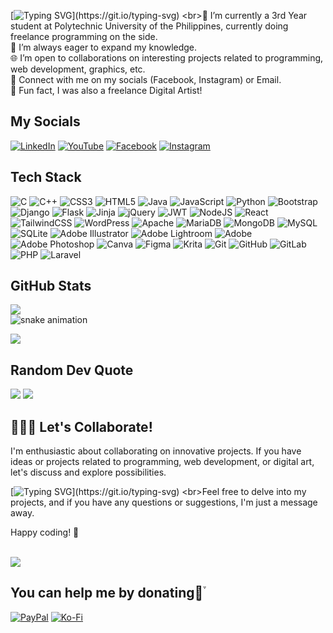 [![Typing SVG](https://readme-typing-svg.demolab.com?font=Kalnia+Glaze&weight=500&size=40&pause=1000&color=E360F7&width=435&lines=Hello%2C+World!)](https://git.io/typing-svg)
<br>🐇 I’m currently a 3rd Year student at Polytechnic University of the Philippines, currently doing freelance programming on the side.
<br>🔮 I’m always eager to expand my knowledge.
<br>🌐 I’m open to collaborations on interesting projects related to programming, web development, graphics, etc.
<br>🔭 Connect with me on my socials (Facebook, Instagram) or Email.
<br>🫧 Fun fact, I was also a freelance Digital Artist! 

## My Socials
[![LinkedIn](https://img.shields.io/badge/LinkedIn-%230077B5.svg?logo=linkedin&logoColor=white)](https://linkedin.com/in/jedidiahvillegas) 
[![YouTube](https://img.shields.io/badge/YouTube-%23FF0000.svg?logo=YouTube&logoColor=white)](https://youtube.com/@jeayuuun) 
[![Facebook](https://img.shields.io/badge/Facebook-%231877F2.svg?logo=Facebook&logoColor=white)](https://facebook.com/jeahvill) 
[![Instagram](https://img.shields.io/badge/Instagram-%23E4405F.svg?logo=Instagram&logoColor=white)](https://instagram.com/jeayuun) 

## Tech Stack
![C](https://img.shields.io/badge/c-%2300599C.svg?style=for-the-badge&logo=c&logoColor=white) ![C++](https://img.shields.io/badge/c++-%2300599C.svg?style=for-the-badge&logo=c%2B%2B&logoColor=white) ![CSS3](https://img.shields.io/badge/css3-%231572B6.svg?style=for-the-badge&logo=css3&logoColor=white) ![HTML5](https://img.shields.io/badge/html5-%23E34F26.svg?style=for-the-badge&logo=html5&logoColor=white) ![Java](https://img.shields.io/badge/java-%23ED8B00.svg?style=for-the-badge&logo=openjdk&logoColor=white) ![JavaScript](https://img.shields.io/badge/javascript-%23323330.svg?style=for-the-badge&logo=javascript&logoColor=%23F7DF1E) ![Python](https://img.shields.io/badge/python-3670A0?style=for-the-badge&logo=python&logoColor=ffdd54) ![Bootstrap](https://img.shields.io/badge/bootstrap-%238511FA.svg?style=for-the-badge&logo=bootstrap&logoColor=white) ![Django](https://img.shields.io/badge/django-%23092E20.svg?style=for-the-badge&logo=django&logoColor=white) ![Flask](https://img.shields.io/badge/flask-%23000.svg?style=for-the-badge&logo=flask&logoColor=white) ![Jinja](https://img.shields.io/badge/jinja-white.svg?style=for-the-badge&logo=jinja&logoColor=black) ![jQuery](https://img.shields.io/badge/jquery-%230769AD.svg?style=for-the-badge&logo=jquery&logoColor=white) ![JWT](https://img.shields.io/badge/JWT-black?style=for-the-badge&logo=JSON%20web%20tokens) ![NodeJS](https://img.shields.io/badge/node.js-6DA55F?style=for-the-badge&logo=node.js&logoColor=white) ![React](https://img.shields.io/badge/react-%2320232a.svg?style=for-the-badge&logo=react&logoColor=%2361DAFB) ![TailwindCSS](https://img.shields.io/badge/tailwindcss-%2338B2AC.svg?style=for-the-badge&logo=tailwind-css&logoColor=white) ![WordPress](https://img.shields.io/badge/WordPress-%23117AC9.svg?style=for-the-badge&logo=WordPress&logoColor=white) ![Apache](https://img.shields.io/badge/apache-%23D42029.svg?style=for-the-badge&logo=apache&logoColor=white) ![MariaDB](https://img.shields.io/badge/MariaDB-003545?style=for-the-badge&logo=mariadb&logoColor=white) ![MongoDB](https://img.shields.io/badge/MongoDB-%234ea94b.svg?style=for-the-badge&logo=mongodb&logoColor=white) ![MySQL](https://img.shields.io/badge/mysql-4479A1.svg?style=for-the-badge&logo=mysql&logoColor=white) ![SQLite](https://img.shields.io/badge/sqlite-%2307405e.svg?style=for-the-badge&logo=sqlite&logoColor=white) ![Adobe Illustrator](https://img.shields.io/badge/adobe%20illustrator-%23FF9A00.svg?style=for-the-badge&logo=adobe%20illustrator&logoColor=white) ![Adobe Lightroom](https://img.shields.io/badge/Adobe%20Lightroom-31A8FF.svg?style=for-the-badge&logo=Adobe%20Lightroom&logoColor=white) ![Adobe](https://img.shields.io/badge/adobe-%23FF0000.svg?style=for-the-badge&logo=adobe&logoColor=white) ![Adobe Photoshop](https://img.shields.io/badge/adobe%20photoshop-%2331A8FF.svg?style=for-the-badge&logo=adobe%20photoshop&logoColor=white) ![Canva](https://img.shields.io/badge/Canva-%2300C4CC.svg?style=for-the-badge&logo=Canva&logoColor=white) ![Figma](https://img.shields.io/badge/figma-%23F24E1E.svg?style=for-the-badge&logo=figma&logoColor=white) ![Krita](https://img.shields.io/badge/Krita-203759?style=for-the-badge&logo=krita&logoColor=EEF37B) ![Git](https://img.shields.io/badge/git-%23F05033.svg?style=for-the-badge&logo=git&logoColor=white) ![GitHub](https://img.shields.io/badge/github-%23121011.svg?style=for-the-badge&logo=github&logoColor=white) ![GitLab](https://img.shields.io/badge/gitlab-%23181717.svg?style=for-the-badge&logo=gitlab&logoColor=white) ![PHP](https://img.shields.io/badge/php-%23777BB4.svg?style=for-the-badge&logo=php&logoColor=white) ![Laravel](https://img.shields.io/badge/laravel-%23FF2D20.svg?style=for-the-badge&logo=laravel&logoColor=white)

## GitHub Stats
![](https://github-readme-streak-stats.herokuapp.com/?user=jeayuun&theme=rose_pine&hide_border=false)<br/>
![snake animation](https://github.com/jeayuun/jeayuun/blob/output/dist/github-contribution-grid-snake.svg)

![](https://github-readme-stats.vercel.app/api/top-langs/?username=jeayuun&theme=rose_pine&hide_border=false&layout=compact)

## Random Dev Quote
![](https://quotes-github-readme.vercel.app/api?type=vetical&theme=tokyonight)
![](https://github-profile-trophy.vercel.app/?username=jeayuun&theme=rose_pine&column=7)


## 🫧💗✨ Let's Collaborate!
I'm enthusiastic about collaborating on innovative projects. If you have ideas or projects related to programming, web development, or digital art, let's discuss and explore possibilities.


[![Typing SVG](https://readme-typing-svg.demolab.com?font=Kalnia+Glaze&weight=500&size=25&pause=1000&color=E360F7&width=435&lines=Thank+you+for+visiting+~)](https://git.io/typing-svg)
<br>Feel free to delve into my projects, and if you have any questions or suggestions, I'm just a message away.

Happy coding! 🚀


<br>[![](https://visitcount.itsvg.in/api?id=jeayuun&icon=0&color=6)](https://visitcount.itsvg.in)

## You can help me by donating🌷͙֒
[![PayPal](https://img.shields.io/badge/PayPal-00457C?style=for-the-badge&logo=paypal&logoColor=white)](https://paypal.me/jedidiahvillegas) 
[![Ko-Fi](https://img.shields.io/badge/Ko--fi-F16061?style=for-the-badge&logo=ko-fi&logoColor=white)](https://ko-fi.com/jeayuun) 

  
